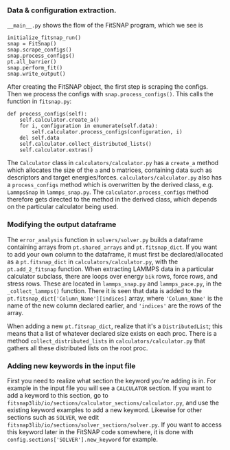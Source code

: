 ### Data & configuration extraction.

`__main__.py` shows the flow of the FitSNAP program, which we see is

    initialize_fitsnap_run()
    snap = FitSnap()
    snap.scrape_configs()
    snap.process_configs()
    pt.all_barrier()
    snap.perform_fit()
    snap.write_output()

After creating the FitSNAP object, the first step is scraping the configs.
Then we process the configs with `snap.process_configs()`.
This calls the function in `fitsnap.py`:

    def process_configs(self):
        self.calculator.create_a()
        for i, configuration in enumerate(self.data):
            self.calculator.process_configs(configuration, i)
        del self.data
        self.calculator.collect_distributed_lists()
        self.calculator.extras()

The `Calculator` class in `calculators/calculator.py` has a `create_a` method which allocates the 
size of the `a` and `b` matrices, containing data such as descriptors and target energies/forces.
`calculators/calculator.py` also has a `process_configs` method which is overwritten by the 
derived class, e.g. `LammpsSnap` in `lammps_snap.py`.
The `calculator.process_configs` method therefore gets directed to the method in the derived 
class, which depends on the particular calculator being used.

### Modifying the output dataframe

The `error_analysis` function in `solvers/solver.py` builds a dataframe containing arrays from 
`pt.shared_arrays` and `pt.fitsnap_dict`. If you want to add your own column to the dataframe, 
it must first be declared/allocated as a `pt.fitsnap_dict` in `calculators/calculator.py`, with the 
`pt.add_2_fitsnap` function. When extracting LAMMPS data in a particular calculator subclass, 
there are loops over energy `bik` rows, force rows, and stress rows. These are located in 
`lammps_snap.py` and `lammps_pace.py`, in the `_collect_lammps()` function. There it is seen that 
data is added to the `pt.fitsnap_dict['Column_Name'][indices]` array, where `'Column_Name'` is the 
name of the new column declared earlier, and `'indices'` are the rows of the array.

When adding a new `pt.fitsnap_dict`, realize that it's a `DistributedList`; this means that a list of 
whatever declared size exists on each proc. There is a method `collect_distributed_lists` in 
`calculators/calculator.py` that gathers all these distributed lists on the root proc. 

### Adding new keywords in the input file

First you need to realize what section the keyword you're adding is in. For example in the input
file you will see a `CALCULATOR` section. If you want to add a keyword to this section, go to 
`fitsnap3lib/io/sections/calculator_sections/calculator.py`, and use the existing keyword examples
to add a new keyword. Likewise for other sections such as `SOLVER`, we edit 
`fitsnap3lib/io/sections/solver_sections/solver.py`. If you want to access this keyword later in
the FitSNAP code somewhere, it is done with `config.sections['SOLVER'].new_keyword` for example.  
